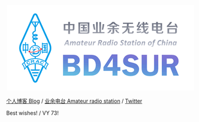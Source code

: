 <div style="text-align: center;"><img src="callsign.png"></div>

[个人博客 Blog](https://mikukonai.com/) / [业余电台 Amateur radio station](https://bd4sur.cc/) / [Twitter](https://twitter.com/BD4SUR)

Best wishes! / VY 73!
